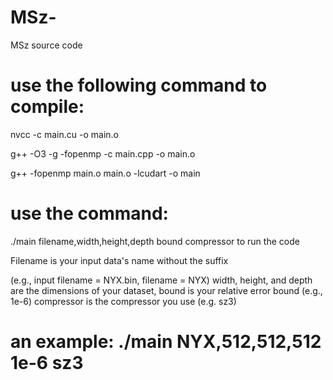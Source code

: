 # MSz-
MSz source code

# use the following command to compile:
nvcc -c main.cu -o main.o

g++ -O3 -g -fopenmp -c main.cpp -o main.o

g++ -fopenmp main.o main.o -lcudart -o main

# use the command:
./main filename,width,height,depth bound compressor
to run the code

Filename is your input data's name without the suffix 

(e.g., input filename = NYX.bin, filename = NYX)
width, height, and depth are the dimensions of 
your dataset, bound is your relative error bound (e.g., 1e-6) 
compressor is the compressor you use (e.g. sz3)

# an example: ./main NYX,512,512,512 1e-6 sz3
